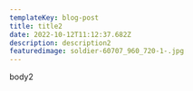 ```yaml
---
templateKey: blog-post
title: title2
date: 2022-10-12T11:12:37.682Z
description: description2
featuredimage: soldier-60707_960_720-1-.jpg
---
```

b﻿ody2